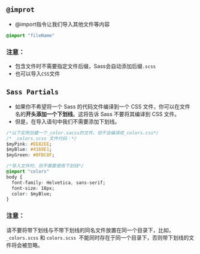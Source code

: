 ## `@improt`

- @import指令让我们导入其他文件等内容

```css
@import "fileName"
```

### 注意：

- 包含文件时不需要指定文件后缀，Sass会自动添加后缀`.scss`
- 也可以导入`CSS`文件

## `Sass Partials`

- 如果你不希望将一个 Sass 的代码文件编译到一个 CSS 文件，你可以在文件名的**开头添加一个下划线**。这将告诉 Sass 不要将其编译到 CSS 文件。
- 但是，在导入语句中我们不需要添加下划线。

```css
/*以下实例创建一个_color.sacss的文件，但不会编译成_colors.css*/
/* _colors.scss 文件代码：*/
$myPink: #EE82EE;
$myBlue: #4169E1;
$myGreen: #8FBC8F;
```

```css
/*导入文件时，则不需要使用下划线*/
@import "colors"
body {
  font-family: Helvetica, sans-serif;
  font-size: 18px;
  color: $myBlue;
}
```

### 注意：

请不要将带下划线与不带下划线的同名文件放置在同一个目录下，比如，`_colors.scss` 和 `colors.scss `不能同时存在于同一个目录下，否则带下划线的文件将会被忽略。